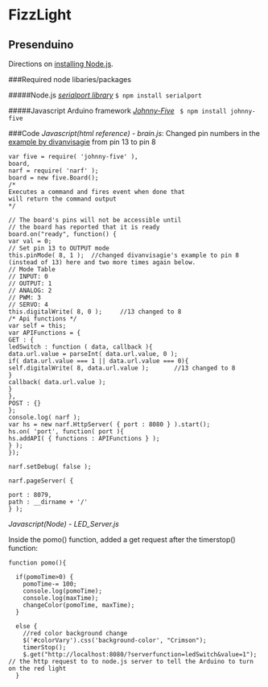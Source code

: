 FizzLight
=========

Presenduino
---------------------
Directions on [installing Node.js](https://github.com/joyent/node/wiki/installation). 



###Required node libaries/packages


#####Node.js [*serialport library*](https://npmjs.org/package/serialport)
  ```$ npm install serialport```
  
  
#####Javascript Arduino framework [*Johnny-Five*](https://github.com/rwaldron/johnny-five#setup-and-assemble-arduino)
 ``` $ npm install johnny-five```



###Code
*Javascript(html reference) - brain.js*: Changed pin numbers in the [example by divanvisagie](https://gist.github.com/divanvisagie/4702867) from pin 13 to pin 8
```
var five = require( 'johnny-five' ),
board,
narf = require( 'narf' );
board = new five.Board();
/*
Executes a command and fires event when done that
will return the command output
*/
 
// The board's pins will not be accessible until
// the board has reported that it is ready
board.on("ready", function() {
var val = 0;
// Set pin 13 to OUTPUT mode
this.pinMode( 8, 1 );  //changed divanvisagie's example to pin 8 (instead of 13) here and two more times again below.
// Mode Table
// INPUT: 0
// OUTPUT: 1
// ANALOG: 2
// PWM: 3
// SERVO: 4
this.digitalWrite( 8, 0 );     //13 changed to 8
/* Api functions */
var self = this;
var APIFunctions = {
GET : {
ledSwitch : function ( data, callback ){
data.url.value = parseInt( data.url.value, 0 );
if( data.url.value === 1 || data.url.value === 0){
self.digitalWrite( 8, data.url.value );       //13 changed to 8
}
callback( data.url.value );
}
},
POST : {}
};
console.log( narf );
var hs = new narf.HttpServer( { port : 8080 } ).start();
hs.on( 'port', function( port ){
hs.addAPI( { functions : APIFunctions } );
} );
});
 
narf.setDebug( false );
 
narf.pageServer( {
 
port : 8079,
path : __dirname + '/'
} );
```

*Javascript(Node) - LED_Server.js* 

Inside the pomo() function, added a get request after the timerstop() function:
```
function pomo(){

  if(pomoTime>0) {
    pomoTime-= 100;
    console.log(pomoTime);
    console.log(maxTime);
    changeColor(pomoTime, maxTime);
  }
    
  else {
    //red color background change
    $('#colorVary').css('background-color', "Crimson");
    timerStop();
    $.get("http://localhost:8080/?serverfunction=ledSwitch&value=1");      // the http request to to node.js server to tell the Arduino to turn on the red light
  }
```


